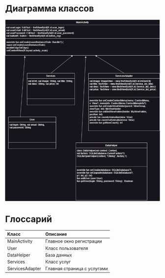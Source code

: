# Диаграмма классов  

![Диаграмма классов](https://github.com/AlexShu111/AppClining/blob/main/diagrams/images/classDiogram.png) 

# Глоссарий

| Класс | Описание |
|:---|:---|
| MainActivity | Главное окно регистрации |
| User | Класс пользователя |
| DataHelper | База данных |
| Services | Класс услуг |
| ServicesAdapter | Главная страница с услугами |
